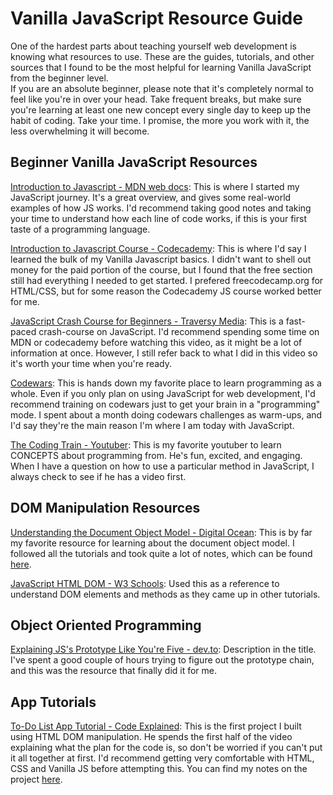 # Vanilla JavaScript Resource Guide

One of the hardest parts about teaching yourself web development is knowing what resources to use. These are the guides, tutorials, and other sources that I found to be the most helpful for learning Vanilla JavaScript from the beginner level.
<br>
If you are an absolute beginner, please note that it's completely normal to feel like you're in over your head. Take frequent breaks, but make sure you're learning at least one new concept every single day to keep up the habit of coding. Take your time. I promise, the more you work with it, the less overwhelming it will become.

## Beginner Vanilla JavaScript Resources

[Introduction to Javascript - MDN web docs](https://developer.mozilla.org/en-US/docs/Web/JavaScript/Guide/Introduction): This is where I started my JavaScript journey. It's a great overview, and gives some real-world examples of how JS works. I'd recommend taking good notes and taking your time to understand how each line of code works, if this is your first taste of a programming language.
<br>

[Introduction to Javascript Course - Codecademy](https://www.codecademy.com/learn/introduction-to-javascript): This is where I'd say I learned the bulk of my Vanilla Javascript basics. I didn't want to shell out money for the paid portion of the course, but I found that the free section still had everything I needed to get started. I prefered freecodecamp.org for HTML/CSS, but for some reason the Codecademy JS course worked better for me.
<br>

[JavaScript Crash Course for Beginners - Traversy Media](https://www.youtube.com/watch?v=hdI2bqOjy3c): This is a fast-paced crash-course on JavaScript. I'd recommend spending some time on MDN or codecademy before watching this video, as it might be a lot of information at once. However, I still refer back to what I did in this video so it's worth your time when you're ready.
<br>

[Codewars](https://www.codewars.com/): This is hands down my favorite place to learn programming as a whole. Even if you only plan on using JavaScript for web development, I'd recommend training on codewars just to get your brain in a "programming" mode. I spent about a month doing codewars challenges as warm-ups, and I'd say they're the main reason I'm where I am today with JavaScript.
<br>

[The Coding Train - Youtuber](https://www.youtube.com/channel/UCvjgXvBlbQiydffZU7m1_aw): This is my favorite youtuber to learn CONCEPTS about programming from. He's fun, excited, and engaging. When I have a question on how to use a particular method in JavaScript, I always check to see if he has a video first.

## DOM Manipulation Resources

[Understanding the Document Object Model - Digital Ocean](https://www.digitalocean.com/community/tutorial_series/understanding-the-dom-document-object-model): This is by far my favorite resource for learning about the document object model. I followed all the tutorials and took quite a lot of notes, which can be found [here](./cheatsheets/dom-cheatsheet.md).
<br>

[JavaScript HTML DOM - W3 Schools](https://www.w3schools.com/js/js_htmldom.asp): Used this as a reference to understand DOM elements and methods as they came up in other tutorials.
<br>

## Object Oriented Programming

[Explaining JS's Prototype Like You're Five - dev.to](https://dev.to/codesmith_staff/explain-javascripts-prototype-chain-like-im-five-51p): Description in the title. I've spent a good couple of hours trying to figure out the prototype chain, and this was the resource that finally did it for me.

## App Tutorials

[To-Do List App Tutorial - Code Explained](https://www.youtube.com/watch?v=b8sUhU_eq3g): This is the first project I built using HTML DOM manipulation. He spends the first half of the video explaining what the plan for the code is, so don't be worried if you can't put it all together at first. I'd recommend getting very comfortable with HTML, CSS and Vanilla JS before attempting this. You can find my notes on the project [here](./cheatsheets/to-do-cheatsheet).